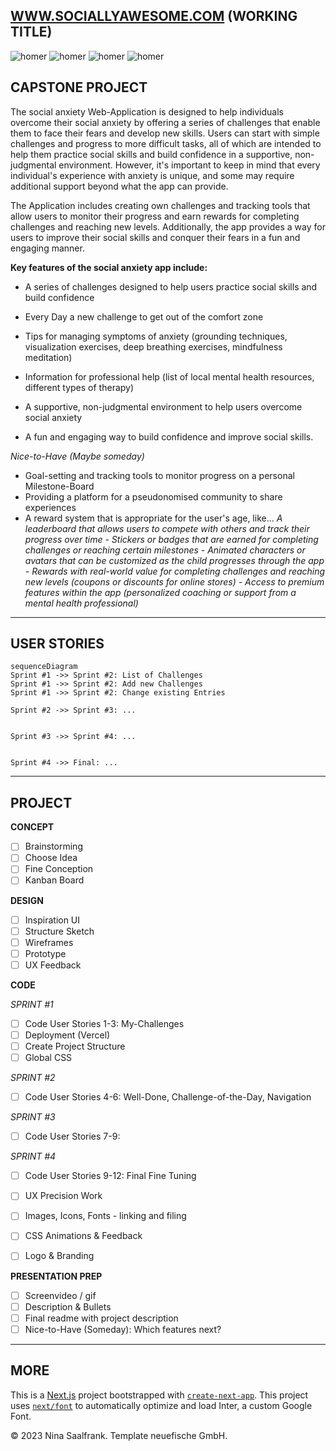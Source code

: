 
## [WWW.SOCIALLYAWESOME.COM](https://capstone-project-git-list-of-challenges-salaos.vercel.app/challenges) (WORKING TITLE)



![homer](https://user-images.githubusercontent.com/123561210/228357076-a605e16f-e0c6-4508-8e15-f005df9c5136.gif)
![homer](https://user-images.githubusercontent.com/123561210/228357076-a605e16f-e0c6-4508-8e15-f005df9c5136.gif)
![homer](https://user-images.githubusercontent.com/123561210/228357076-a605e16f-e0c6-4508-8e15-f005df9c5136.gif)
![homer](https://user-images.githubusercontent.com/123561210/228357076-a605e16f-e0c6-4508-8e15-f005df9c5136.gif)


## CAPSTONE PROJECT

The social anxiety Web-Application is designed to help individuals overcome their social anxiety by offering a series of challenges that enable them to face their fears and develop new skills. Users can start with simple challenges and progress to more difficult tasks, all of which are intended to help them practice social skills and build confidence in a supportive, non-judgmental environment. However, it's important to keep in mind that every individual's experience with anxiety is unique, and some may require additional support beyond what the app can provide.

The Application includes creating own challenges and tracking tools that allow users to monitor their progress and earn rewards for completing challenges and reaching new levels. Additionally, the app provides a way for users to improve their social skills and conquer their fears in a fun and engaging manner.

__Key features of the social anxiety app include:__

- A series of challenges designed to help users practice social skills and build confidence
- Every Day a new challenge to get out of the comfort zone

- Tips for managing symptoms of anxiety (grounding techniques, visualization exercises, deep breathing exercises, mindfulness meditation)
- Information for professional help (list of local mental health resources, different types of therapy)

- A supportive, non-judgmental environment to help users overcome social anxiety
- A fun and engaging way to build confidence and improve social skills.


_Nice-to-Have (Maybe someday)_

- Goal-setting and tracking tools to monitor progress on a personal Milestone-Board
- Providing a platform for a pseudonomised community to share experiences
- A reward system that is appropriate for the user's age, like...
           _A leaderboard that allows users to compete with others and track their progress over time
          - Stickers or badges that are earned for completing challenges or reaching certain milestones
          - Animated characters or avatars that can be customized as the child progresses through the app
          - Rewards with real-world value for completing challenges and reaching new levels (coupons or discounts for online stores)
          - Access to premium features within the app (personalized coaching or support from a mental health professional)_

---

## USER STORIES


```mermaid
sequenceDiagram
Sprint #1 ->> Sprint #2: List of Challenges
Sprint #1 ->> Sprint #2: Add new Challenges
Sprint #1 ->> Sprint #2: Change existing Entries

Sprint #2 ->> Sprint #3: ...


Sprint #3 ->> Sprint #4: ...


Sprint #4 ->> Final: ...
```

---

## PROJECT

__CONCEPT__
 - [ ] Brainstorming
 - [ ] Choose Idea
 - [ ] Fine Conception
 - [ ] Kanban Board

__DESIGN__
 - [ ] Inspiration UI
 - [ ] Structure Sketch
 - [ ] Wireframes 
 - [ ] Prototype
 - [ ] UX Feedback

__CODE__

_SPRINT #1_
 - [ ] Code User Stories 1-3: My-Challenges
 - [ ] Deployment (Vercel)
 - [ ] Create Project Structure
 - [ ] Global CSS
               
_SPRINT #2_
 - [ ] Code User Stories 4-6: Well-Done, Challenge-of-the-Day, Navigation
             
_SPRINT #3_
 - [ ] Code User Stories 7-9: 
       
_SPRINT #4_
 - [ ] Code User Stories 9-12: Final Fine Tuning
 - [ ] UX Precision Work
 - [ ] Images, Icons, Fonts - linking and filing
 - [ ] CSS Animations & Feedback
 - [ ] Logo & Branding
       
      
__PRESENTATION PREP__
- [ ] Screenvideo / gif
- [ ] Description & Bullets
- [ ] Final readme with project description
- [ ] Nice-to-Have (Someday): Which features next?

---

## MORE

This is a [Next.js](https://nextjs.org/) project bootstrapped with [`create-next-app`](https://github.com/vercel/next.js/tree/canary/packages/create-next-app). This project uses [`next/font`](https://nextjs.org/docs/basic-features/font-optimization) to automatically optimize and load Inter, a custom Google Font. 

© 2023 Nina Saalfrank. Template neuefische GmbH.


